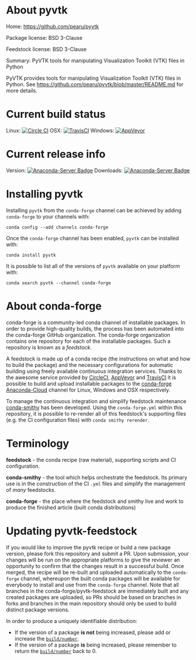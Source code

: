 About pyvtk
===========

Home: https://github.com/pearu/pyvtk

Package license: BSD 3-Clause

Feedstock license: BSD 3-Clause

Summary: PyVTK tools for manipulating Visualization Toolkit (VTK) files in Python

PyVTK provides tools for manipulating Visualization Toolkit (VTK)
files in Python. See
https://github.com/pearu/pyvtk/blob/master/README.md
for more details.


Current build status
====================

Linux: [![Circle CI](https://circleci.com/gh/conda-forge/pyvtk-feedstock.svg?style=shield)](https://circleci.com/gh/conda-forge/pyvtk-feedstock)
OSX: [![TravisCI](https://travis-ci.org/conda-forge/pyvtk-feedstock.svg?branch=master)](https://travis-ci.org/conda-forge/pyvtk-feedstock)
Windows: [![AppVeyor](https://ci.appveyor.com/api/projects/status/github/conda-forge/pyvtk-feedstock?svg=True)](https://ci.appveyor.com/project/conda-forge/pyvtk-feedstock/branch/master)

Current release info
====================
Version: [![Anaconda-Server Badge](https://anaconda.org/conda-forge/pyvtk/badges/version.svg)](https://anaconda.org/conda-forge/pyvtk)
Downloads: [![Anaconda-Server Badge](https://anaconda.org/conda-forge/pyvtk/badges/downloads.svg)](https://anaconda.org/conda-forge/pyvtk)

Installing pyvtk
================

Installing `pyvtk` from the `conda-forge` channel can be achieved by adding `conda-forge` to your channels with:

```
conda config --add channels conda-forge
```

Once the `conda-forge` channel has been enabled, `pyvtk` can be installed with:

```
conda install pyvtk
```

It is possible to list all of the versions of `pyvtk` available on your platform with:

```
conda search pyvtk --channel conda-forge
```


About conda-forge
=================

conda-forge is a community-led conda channel of installable packages.
In order to provide high-quality builds, the process has been automated into the
conda-forge GitHub organization. The conda-forge organization contains one repository
for each of the installable packages. Such a repository is known as a *feedstock*.

A feedstock is made up of a conda recipe (the instructions on what and how to build
the package) and the necessary configurations for automatic building using freely
available continuous integration services. Thanks to the awesome service provided by
[CircleCI](https://circleci.com/), [AppVeyor](http://www.appveyor.com/)
and [TravisCI](https://travis-ci.org/) it is possible to build and upload installable
packages to the [conda-forge](https://anaconda.org/conda-forge)
[Anaconda-Cloud](http://docs.anaconda.org/) channel for Linux, Windows and OSX respectively.

To manage the continuous integration and simplify feedstock maintenance
[conda-smithy](http://github.com/conda-forge/conda-smithy) has been developed.
Using the ``conda-forge.yml`` within this repository, it is possible to re-render all of
this feedstock's supporting files (e.g. the CI configuration files) with ``conda smithy rerender``.


Terminology
===========

**feedstock** - the conda recipe (raw material), supporting scripts and CI configuration.

**conda-smithy** - the tool which helps orchestrate the feedstock.
                   Its primary use is in the construction of the CI ``.yml`` files
                   and simplify the management of *many* feedstocks.

**conda-forge** - the place where the feedstock and smithy live and work to
                  produce the finished article (built conda distributions)


Updating pyvtk-feedstock
========================

If you would like to improve the pyvtk recipe or build a new
package version, please fork this repository and submit a PR. Upon submission,
your changes will be run on the appropriate platforms to give the reviewer an
opportunity to confirm that the changes result in a successful build. Once
merged, the recipe will be re-built and uploaded automatically to the
`conda-forge` channel, whereupon the built conda packages will be available for
everybody to install and use from the `conda-forge` channel.
Note that all branches in the conda-forge/pyvtk-feedstock are
immediately built and any created packages are uploaded, so PRs should be based
on branches in forks and branches in the main repository should only be used to
build distinct package versions.

In order to produce a uniquely identifiable distribution:
 * If the version of a package **is not** being increased, please add or increase
   the [``build/number``](http://conda.pydata.org/docs/building/meta-yaml.html#build-number-and-string).
 * If the version of a package **is** being increased, please remember to return
   the [``build/number``](http://conda.pydata.org/docs/building/meta-yaml.html#build-number-and-string)
   back to 0.
